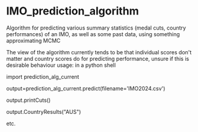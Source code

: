 # IMO_prediction_algorithm
Algorithm for predicting various summary statistics (medal cuts, country performances) of an IMO, as well as some past data, using something approximating MCMC

The view of the algorithm currently tends to be that individual scores don't matter and country scores do for predicting performance, 
unsure if this is desirable behaviour 
usage: in a python shell

import prediction_alg_current

output=prediction_alg_current.predict(filename='IMO2024.csv')

output.printCuts()

output.CountryResults("AUS")

etc.
